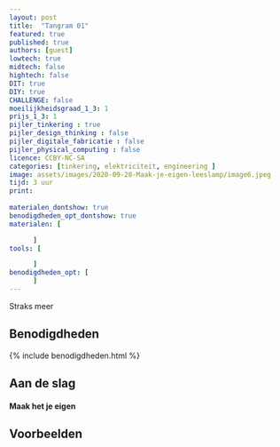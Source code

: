```yaml
---
layout: post
title:  "Tangram 01"
featured: true
published: true
authors: [guest]
lowtech: true
midtech: false
hightech: false
DIT: true
DIY: true
CHALLENGE: false
moeilijkheidsgraad_1_3: 1
prijs_1_3: 1
pijler_tinkering : true
pijler_design_thinking : false
pijler_digitale_fabricatie : false
pijler_physical_computing : false
licence: CCBY-NC-SA 
categories: [tinkering, elektriciteit, engineering ]
image: assets/images/2020-09-28-Maak-je-eigen-leeslamp/image6.jpeg
tijd: 3 uur
print:
    
materialen_dontshow: true
benodigdheden_opt_dontshow: true
materialen: [

      ]
tools: [

      ]
benodigdheden_opt: [
      ]
---
```


Straks meer


## Benodigdheden


{% include benodigdheden.html %}


## Aan de slag

#### Maak het je eigen


## Voorbeelden

